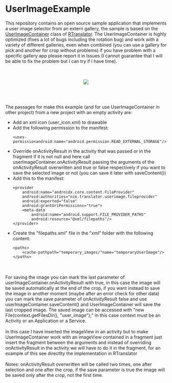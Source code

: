 # UserImageExample
This repository contains an open source sample application that implements a user image selector from an extern gallery, the sample is based on the <a href="https://github.com/niedev/RTranslator/blob/master/app/src/main/java/nie/translator/rtranslatordevedition/settings/UserImageContainer.java" target="_blank" rel="noopener noreferrer">UserImageContainer</a> class of <a href="https://github.com/niedev/RTranslator" target="_blank" rel="noopener noreferrer">RTranslator</a>.
The UserImageContainer is highly optimized (fixes a lot of bugs including the rotation bug) and work with a variety of different galleries, even when combined
(you can use a gallery for pick and another for crop without problems)
if you have problem with a specific gallery app please report it in Issues (I cannot guarantee that I will be able to fix the problem but I can try if I have time).
<br /><br /><br />
<p align="center">
	<kbd>
		<img src="https://github.com/niedev/UserImageExample/blob/master/images/image_selection.gif" >
	</kbd>
</p>
<br /><br />

The passages for make this example (and for use UserImageContainer in other project) from a new project with an empty activity are:

- Add an xml icon (user_icon.xml) to drawable
- Add the following permission to the manifest: 
  ```
  <uses-permissionandroid:name="android.permission.READ_EXTERNAL_STORAGE"/>
  ```
- Override onActivityResult in the activity that was passed or in the fragment if it is not null and here call userImageContainer.onActivityResult passing the arguments
of the onActivityResult overwritten and true or false respectively if you want to save the selected image or not (you can save it later with saveContent())
- Add this to the manifest:
  ```
  <provider
	  android:name="androidx.core.content.FileProvider"
	  android:authorities="nie.translator.userimage.fileprovider"
	  android:exported="false"
	  android:grantUriPermissions="true">
	  <meta-data
		  android:name="android.support.FILE_PROVIDER_PATHS"
		  android:resource="@xml/filepaths"/>
  </provider>
  ```
- Create the "filepaths.xml" file in the "xml" folder with the following content:
  ```
  <paths>
	  <cache-pathpath="temporary_images/"name="temporaryUserImage"/>
  </paths>
  ```

<br /><br />
For saving the image you can mark the last parameter of userImageContainer.onActivityResult with true, in this case the image will be saved automatically at the end of the crop, 
if you want instead to save the image in another moment (maybe after an error check for other data) you can mark the save parameter of onActivityResult false and use
userImageContainer.saveContent() and UserImageContainer will save the last cropped image.
The saved image can be accessed with "new File(context.getFilesDir(), "user_image");" in this case context must be an Activity or an Application or a Service.
<br /><br />
In this case I have inserted the imageView in an activity but to make UserImageContainer work with an imageView contained in a fragment just insert the fragment 
between the arguments and instead of overriding onActivityResult in the activity we will have to do it in the fragment, for an example of this see directlty the
implementation in RTranslator 
<br /><br />
Notes: onActivityResult overwritten will be called two times, one after selection and one after the crop, if the save parameter is true the image will be saved only after
the crop, not the first time.
